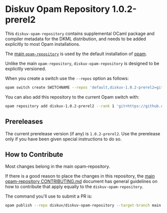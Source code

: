 # Diskuv Opam Repository 1.0.2-prerel2

This `diskuv-opam-repository` contains supplemental OCaml package and compiler
metadata for the DKML distribution, and needs to be added explicitly to most
Opam installations.

The [main `opam-repository`](https://github.com/ocaml/opam-repository)
is used by the default installation of [opam](https://opam.ocaml.org/).

Unlike the main `opam-repository`, `diskuv-opam-repository` is designed to
be explicitly versioned.

When you create a switch use the `--repos` option as follows:

```bash
opam switch create SWITCHNAME --repos 'default,diskuv-1.0.2-prerel2=git+https://github.com/diskuv/diskuv-opam-repository.git#v1.0.2-prerel2' 4.12.1
```

You can also add this repository to the current Opam switch with:

```bash
opam repository add diskuv-1.0.2-prerel2 --rank 1 'git+https://github.com/diskuv/diskuv-opam-repository.git#v1.0.2-prerel2'
```

## Prereleases

The current prerelease version (if any) is `1.0.2-prerel2`. Use the prerelease only if you have been given
special instructions to do so.

## How to Contribute

Most changes belong in the main opam-repository.

If there is a good reason to place the changes in this repository, the
[main opam-repository CONTRIBUTING.md](https://github.com/ocaml/opam-repository/blob/master/CONTRIBUTING.md)
document has general guidelines on how to contribute that apply equally to
the `diskuv-opam-repository`.

The command you'll use to submit a PR is:

```bash
opam publish --repo diskuv/diskuv-opam-repository --target-branch main
```

